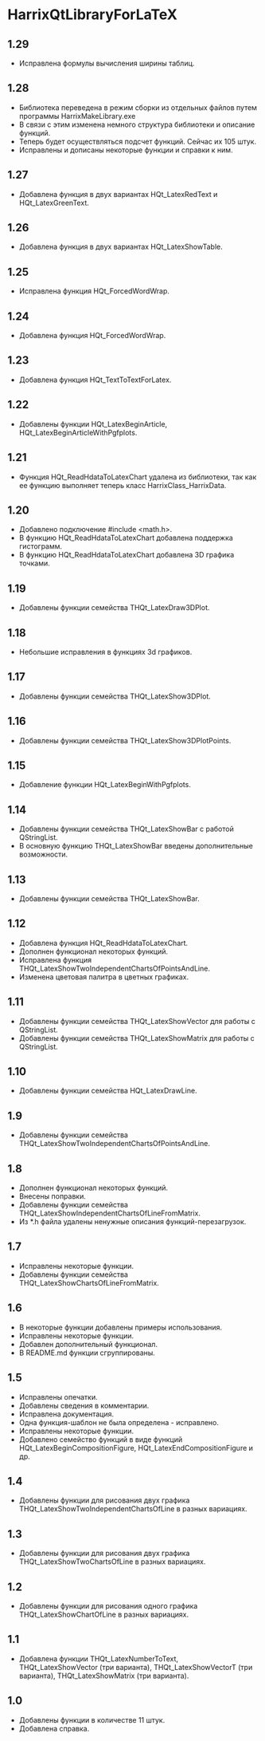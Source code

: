 HarrixQtLibraryForLaTeX
=======================

1.29
----
 * Исправлена формулы вычисления ширины таблиц.

1.28
----
 * Библиотека переведена в режим сборки из отдельных файлов путем программы HarrixMakeLibrary.exe
 * В связи с этим изменена немного структура библиотеки и описание функций.
 * Теперь будет осуществляться подсчет функций. Сейчас их 105 штук.
 * Исправлены и дописаны некоторые функции и справки к ним.

1.27
----
 * Добавлена функция в двух вариантах HQt_LatexRedText и HQt_LatexGreenText.

1.26
----
 * Добавлена функция в двух вариантах HQt_LatexShowTable.

1.25
----
 * Исправлена функция HQt_ForcedWordWrap.

1.24
----
 * Добавлена функция HQt_ForcedWordWrap.

1.23
----
 * Добавлена функция HQt_TextToTextForLatex.
 
1.22
----
 * Добавлены функции HQt_LatexBeginArticle, HQt_LatexBeginArticleWithPgfplots.

1.21
----
 * Функция HQt_ReadHdataToLatexChart удалена из библиотеки, так как ее функцию выполняет теперь класс HarrixClass_HarrixData.

1.20
----
 * Добавлено подключение #include <math.h>.
 * В функцию HQt_ReadHdataToLatexChart добавлена поддержка гистограмм.
 * В функцию HQt_ReadHdataToLatexChart добавлена 3D графика точками.

1.19
----
 * Добавлены функции семейства THQt_LatexDraw3DPlot.

1.18
----
 * Небольшие исправления в функциях 3d графиков.

1.17
----
 * Добавлены функции семейства THQt_LatexShow3DPlot.

1.16
----
 * Добавлены функции семейства THQt_LatexShow3DPlotPoints.

1.15
----
 * Добавление функции HQt_LatexBeginWithPgfplots.

1.14
----
 * Добавлены функции семейства THQt_LatexShowBar с работой QStringList.
 * В основную функцию THQt_LatexShowBar введены дополнительные возможности.

1.13
----
 * Добавлены функции семейства THQt_LatexShowBar.

1.12
----
 * Добавлена функция HQt_ReadHdataToLatexChart.
 * Дополнен функционал некоторых функций.
 * Исправлена функция THQt_LatexShowTwoIndependentChartsOfPointsAndLine.
 * Изменена цветовая палитра в цветных графиках.

1.11
----
 * Добавлены функции семейства THQt_LatexShowVector для работы с QStringList.
 * Добавлены функции семейства THQt_LatexShowMatrix для работы с QStringList.

1.10
----
 * Добавлены функции семейства HQt_LatexDrawLine.

1.9
---
 * Добавлены функции семейства THQt_LatexShowTwoIndependentChartsOfPointsAndLine.

1.8
---
 * Дополнен функционал некоторых функций.
 * Внесены поправки.
 * Добавлены функции семейства THQt_LatexShowIndependentChartsOfLineFromMatrix.
 * Из *.h файла удалены ненужные описания функций-перезагрузок.

1.7
---
 * Исправлены некоторые функции.
 * Добавлены функции семейства THQt_LatexShowChartsOfLineFromMatrix.

1.6
---
 * В некоторые функции добавлены примеры использования.
 * Исправлены некоторые функции.
 * Добавлен дополнительный функционал.
 * В README.md функции сгруппированы.

1.5
---
 * Исправлены опечатки.
 * Добавлены сведения в комментарии.
 * Исправлена документация.
 * Одна функция-шаблон не была определена - исправлено.
 * Исправлены некоторые функции.
 * Добавлено семейство функций в виде функций HQt_LatexBeginCompositionFigure, HQt_LatexEndCompositionFigure и др.

1.4
---
 * Добавлены функции для рисования двух графика THQt_LatexShowTwoIndependentChartsOfLine в разных вариациях. 

1.3
---
 * Добавлены функции для рисования двух графика THQt_LatexShowTwoChartsOfLine в разных вариациях. 
 
1.2
---
 * Добавлены функции для рисования одного графика THQt_LatexShowChartOfLine в разных вариациях. 

1.1
---
 * Добавлена функции THQt_LatexNumberToText, THQt_LatexShowVector (три варианта), THQt_LatexShowVectorT (три варианта), THQt_LatexShowMatrix (три варианта).

1.0
---
 * Добавлены функции в количестве 11 штук.
 * Добавлена справка.